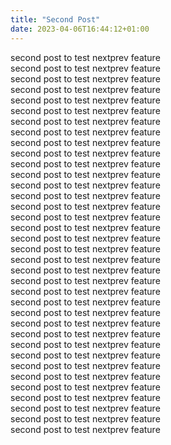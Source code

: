 ```yaml
---
title: "Second Post"
date: 2023-04-06T16:44:12+01:00
---
```

second post to test nextprev feature  
second post to test nextprev feature  
second post to test nextprev feature  
second post to test nextprev feature  
second post to test nextprev feature  
second post to test nextprev feature  
second post to test nextprev feature  
second post to test nextprev feature  
second post to test nextprev feature  
second post to test nextprev feature  
second post to test nextprev feature  
second post to test nextprev feature  
second post to test nextprev feature  
second post to test nextprev feature  
second post to test nextprev feature  
second post to test nextprev feature  
second post to test nextprev feature  
second post to test nextprev feature  
second post to test nextprev feature  
second post to test nextprev feature  
second post to test nextprev feature  
second post to test nextprev feature  
second post to test nextprev feature  
second post to test nextprev feature  
second post to test nextprev feature  
second post to test nextprev feature  
second post to test nextprev feature  
second post to test nextprev feature  
second post to test nextprev feature  
second post to test nextprev feature  
second post to test nextprev feature  
second post to test nextprev feature  
second post to test nextprev feature  
second post to test nextprev feature  
second post to test nextprev feature  
second post to test nextprev feature  
